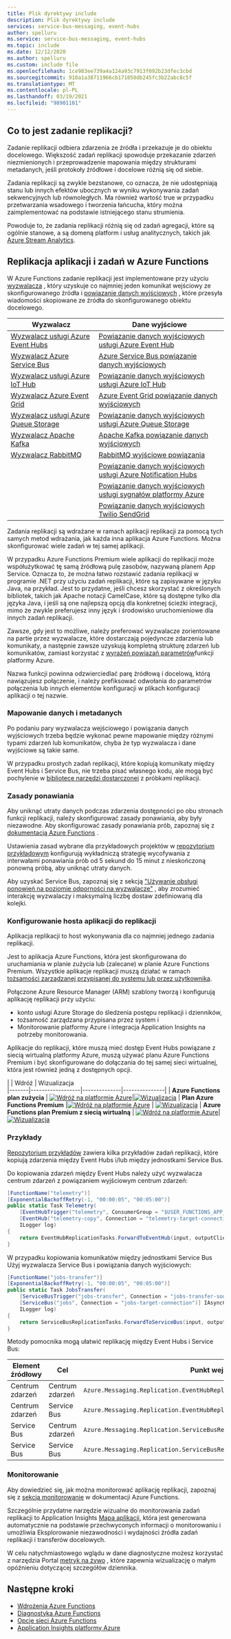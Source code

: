 ```yaml
---
title: Plik dyrektywy include
description: Plik dyrektywy include
services: service-bus-messaging, event-hubs
author: spelluru
ms.service: service-bus-messaging, event-hubs
ms.topic: include
ms.date: 12/12/2020
ms.author: spelluru
ms.custom: include file
ms.openlocfilehash: 1ce983ee739a4a124a93c7913f092b23dfec3cbd
ms.sourcegitcommit: 910a1a38711966cb171050db245fc3b22abc8c5f
ms.translationtype: MT
ms.contentlocale: pl-PL
ms.lasthandoff: 03/19/2021
ms.locfileid: "98901101"
---
```

## <a name="what-is-a-replication-task"></a>Co to jest zadanie replikacji?

Zadanie replikacji odbiera zdarzenia ze źródła i przekazuje je do obiektu docelowego.
Większość zadań replikacji spowoduje przekazanie zdarzeń niezmienionych i przeprowadzenie mapowania między strukturami metadanych, jeśli protokoły źródłowe i docelowe różnią się od siebie. 

Zadania replikacji są zwykle bezstanowe, co oznacza, że nie udostępniają stanu lub innych efektów ubocznych w wyniku wykonywania zadań sekwencyjnych lub równoległych. Ma również wartość true w przypadku przetwarzania wsadowego i tworzenia łańcucha, który można zaimplementować na podstawie istniejącego stanu strumienia. 

Powoduje to, że zadania replikacji różnią się od zadań agregacji, które są ogólnie stanowe, a są domeną platform i usług analitycznych, takich jak [Azure Stream Analytics](../articles/stream-analytics/stream-analytics-introduction.md).

## <a name="replication-applications-and-tasks-in-azure-functions"></a>Replikacja aplikacji i zadań w Azure Functions

W Azure Functions zadanie replikacji jest implementowane przy użyciu [wyzwalacza](../articles/azure-functions/functions-triggers-bindings.md) , który uzyskuje co najmniej jeden komunikat wejściowy ze skonfigurowanego źródła i [powiązanie danych wyjściowych](../articles/azure-functions/functions-triggers-bindings.md#binding-direction) , które przesyła wiadomości skopiowane ze źródła do skonfigurowanego obiektu docelowego. 

| Wyzwalacz  | Dane wyjściowe |
|----------|--------|
| [Wyzwalacz usługi Azure Event Hubs](../articles/azure-functions/functions-bindings-event-hubs-trigger.md?tabs=csharp) | [Powiązanie danych wyjściowych usługi Azure Event Hub](../articles/azure-functions/functions-bindings-event-hubs-output.md?tabs=csharp) |
| [Wyzwalacz Azure Service Bus](../articles/azure-functions/functions-bindings-service-bus-trigger.md?tabs=csharp) | [Azure Service Bus powiązanie danych wyjściowych](../articles/azure-functions/functions-bindings-service-bus-output.md?tabs=csharp)
| [Wyzwalacz usługi Azure IoT Hub](../articles/azure-functions/functions-bindings-event-iot-trigger.md?tabs=csharp) | [Powiązanie danych wyjściowych usługi Azure IoT Hub](../articles/azure-functions/functions-bindings-event-iot-output.md?tabs=csharp)
| [Wyzwalacz Azure Event Grid](../articles/azure-functions/functions-bindings-event-grid-trigger.md?tabs=csharp) | [Azure Event Grid powiązanie danych wyjściowych](../articles/azure-functions/functions-bindings-event-grid-output.md?tabs=csharp)
| [Wyzwalacz usługi Azure Queue Storage](../articles/azure-functions/functions-bindings-storage-queue-trigger.md?tabs=csharp) | [Powiązanie danych wyjściowych usługi Azure Queue Storage](../articles/azure-functions/functions-bindings-storage-queue-output.md?tabs=csharp)
| [Wyzwalacz Apache Kafka](https://github.com/azure/azure-functions-kafka-extension) | [Apache Kafka powiązanie danych wyjściowych](https://github.com/azure/azure-functions-kafka-extension)
| [Wyzwalacz RabbitMQ](https://github.com/azure/azure-functions-rabbitmq-extension) | [RabbitMQ wyjściowe powiązania](https://github.com/azure/azure-functions-rabbitmq-extension) 
| | [Powiązanie danych wyjściowych usługi Azure Notification Hubs](../articles/azure-functions/functions-bindings-notification-hubs.md)
||[Powiązanie danych wyjściowych usługi sygnałów platformy Azure](../articles/azure-functions/functions-bindings-signalr-service-output.md?tabs=csharp)
||[Powiązanie danych wyjściowych Twilio SendGrid](../articles/azure-functions/functions-bindings-sendgrid.md?tabs=csharp)

Zadania replikacji są wdrażane w ramach aplikacji replikacji za pomocą tych samych metod wdrażania, jak każda inna aplikacja Azure Functions. Można skonfigurować wiele zadań w tej samej aplikacji. 

W przypadku Azure Functions Premium wiele aplikacji do replikacji może współużytkować tę samą źródłową pulę zasobów, nazywaną planem App Service. Oznacza to, że można łatwo rozstawić zadania replikacji w programie .NET przy użyciu zadań replikacji, które są zapisywane w języku Java, na przykład. Jest to przydatne, jeśli chcesz skorzystać z określonych bibliotek, takich jak Apache notacji CamelCase, które są dostępne tylko dla języka Java, i jeśli są one najlepszą opcją dla konkretnej ścieżki integracji, mimo że zwykle preferujesz inny język i środowisko uruchomieniowe dla innych zadań replikacji. 

Zawsze, gdy jest to możliwe, należy preferować wyzwalacze zorientowane na partie przez wyzwalacze, które dostarczają pojedyncze zdarzenia lub komunikaty, a następnie zawsze uzyskują kompletną strukturę zdarzeń lub komunikatów, zamiast korzystać z [wyrażeń powiązań parametrów](../articles/azure-functions/functions-bindings-expressions-patterns.md)funkcji platformy Azure.

Nazwa funkcji powinna odzwierciedlać parę źródłową i docelową, którą nawiązujesz połączenie, i należy prefiksować odwołania do parametrów połączenia lub innych elementów konfiguracji w plikach konfiguracji aplikacji o tej nazwie. 

### <a name="data-and-metadata-mapping"></a>Mapowanie danych i metadanych

Po podaniu pary wyzwalacza wejściowego i powiązania danych wyjściowych trzeba będzie wykonać pewne mapowanie między różnymi typami zdarzeń lub komunikatów, chyba że typ wyzwalacza i dane wyjściowe są takie same.

W przypadku prostych zadań replikacji, które kopiują komunikaty między Event Hubs i Service Bus, nie trzeba pisać własnego kodu, ale mogą być pochylenie w [bibliotece narzędzi dostarczonej](https://github.com/Azure-Samples/azure-messaging-replication-dotnet/tree/main/src/Azure.Messaging.Replication) z próbkami replikacji.

### <a name="retry-policy"></a>Zasady ponawiania

Aby uniknąć utraty danych podczas zdarzenia dostępności po obu stronach funkcji replikacji, należy skonfigurować zasady ponawiania, aby były niezawodne. Aby skonfigurować zasady ponawiania prób, zapoznaj się z [dokumentacją Azure Functions](../articles/azure-functions/functions-bindings-error-pages.md) . 

Ustawienia zasad wybrane dla przykładowych projektów w [repozytorium przykładowym](https://github.com/Azure-Samples/azure-messaging-replication-dotnet) konfigurują wykładniczą strategię wycofywania z interwałami ponawiania prób od 5 sekund do 15 minut z nieskończoną ponowną próbą, aby uniknąć utraty danych. 

Aby uzyskać Service Bus, zapoznaj się z sekcją ["Używanie obsługi ponowień na poziomie odporności na wyzwalacze"](../articles/azure-functions/functions-bindings-error-pages.md#using-retry-support-on-top-of-trigger-resilience) , aby zrozumieć interakcję wyzwalaczy i maksymalną liczbę dostaw zdefiniowaną dla kolejki.

### <a name="setting-up-a-replication-application-host"></a>Konfigurowanie hosta aplikacji do replikacji

Aplikacja replikacji to host wykonywania dla co najmniej jednego zadania replikacji. 

Jest to aplikacja Azure Functions, która jest skonfigurowana do uruchamiania w planie zużycia lub (zalecane) w planie Azure Functions Premium. Wszystkie aplikacje replikacji muszą działać w ramach [tożsamości zarządzanej przypisanej do systemu lub przez użytkownika](../articles/app-service/overview-managed-identity.md). 

Połączone Azure Resource Manager (ARM) szablony tworzą i konfigurują aplikację replikacji przy użyciu:

* konto usługi Azure Storage do śledzenia postępu replikacji i dzienników,
* tożsamość zarządzana przypisana przez system i 
* Monitorowanie platformy Azure i integracja Application Insights na potrzeby monitorowania.

Aplikacje do replikacji, które muszą mieć dostęp Event Hubs powiązane z siecią wirtualną platformy Azure, muszą używać planu Azure Functions Premium i być skonfigurowane do dołączania do tej samej sieci wirtualnej, która jest również jedną z dostępnych opcji.


|       | Wdróż | Wizualizacja  
|-------|------------------|--------------|---------------|
| **Azure Functions plan zużycia** | [![Wdróż na platformie Azure](https://raw.githubusercontent.com/Azure/azure-quickstart-templates/master/1-CONTRIBUTION-GUIDE/images/deploytoazure.svg?sanitize=true)](https://portal.azure.com/#create/Microsoft.Template/uri/https%3A%2F%2Fraw.githubusercontent.com%2FAzure-Samples%2Fazure-messaging-replication-dotnet%2Fmain%2Ftemplates%2FAconsumption%2Fazuredeploy.json)|[![Wizualizacja](https://raw.githubusercontent.com/Azure/azure-quickstart-templates/master/1-CONTRIBUTION-GUIDE/images/visualizebutton.svg?sanitize=true)](http://armviz.io/#/?load=https%3A%2F%2Fraw.githubusercontent.com%2FAzure-Samples%2Fazure-messaging-replication-dotnet%2Fmain%2Ftemplates%2Fconsumption%2Fazuredeploy.json)
| **Plan Azure Functions Premium** |[![Wdróż na platformie Azure](https://raw.githubusercontent.com/Azure/azure-quickstart-templates/master/1-CONTRIBUTION-GUIDE/images/deploytoazure.svg?sanitize=true)](https://portal.azure.com/#create/Microsoft.Template/uri/https%3A%2F%2Fraw.githubusercontent.com%2FAzure-Samples%2Fazure-messaging-replication-dotnet%2Fmain%2Ftemplates%2Fpremium%2Fazuredeploy.json) | [![Wizualizacja](https://raw.githubusercontent.com/Azure/azure-quickstart-templates/master/1-CONTRIBUTION-GUIDE/images/visualizebutton.svg?sanitize=true)](http://armviz.io/#/?load=https%3A%2F%2Fraw.githubusercontent.com%2FAzure-Samples%2Fazure-messaging-replication-dotnet%2Fmain%2Ftemplates%2Fpremium%2Fazuredeploy.json)
| **Azure Functions plan Premium z siecią wirtualną** | [![Wdróż na platformie Azure](https://raw.githubusercontent.com/Azure/azure-quickstart-templates/master/1-CONTRIBUTION-GUIDE/images/deploytoazure.svg?sanitize=true)](https://portal.azure.com/#create/Microsoft.Template/uri/https%3A%2F%2Fraw.githubusercontent.com%2FAzure-Samples%2Fazure-messaging-replication-dotnet%2Fmain%2Ftemplates%2Fpremium-vnet%2Fazuredeploy.json)|[![Wizualizacja](https://raw.githubusercontent.com/Azure/azure-quickstart-templates/master/1-CONTRIBUTION-GUIDE/images/visualizebutton.svg?sanitize=true)](http://armviz.io/#/?load=https%3A%2F%2Fraw.githubusercontent.com%2FAzure-Samples%2Fazure-messaging-replication-dotnet%2Fmain%2Ftemplates%2Fpremium-vnet%2Fazuredeploy.json)


### <a name="examples"></a>Przykłady

[Repozytorium przykładów](https://github.com/Azure-Samples/azure-messaging-replication-dotnet/) zawiera kilka przykładów zadań replikacji, które kopiują zdarzenia między Event Hubs i/lub między jednostkami Service Bus.

Do kopiowania zdarzeń między Event Hubs należy użyć wyzwalacza centrum zdarzeń z powiązaniem wyjściowym centrum zdarzeń:

```csharp
[FunctionName("telemetry")]
[ExponentialBackoffRetry(-1, "00:00:05", "00:05:00")]
public static Task Telemetry(
    [EventHubTrigger("telemetry", ConsumerGroup = "$USER_FUNCTIONS_APP_NAME.telemetry", Connection = "telemetry-source-connection")] EventData[] input,
    [EventHub("telemetry-copy", Connection = "telemetry-target-connection")] EventHubClient outputClient,
    ILogger log)
{
    return EventHubReplicationTasks.ForwardToEventHub(input, outputClient, log);
}
```

W przypadku kopiowania komunikatów między jednostkami Service Bus Użyj wyzwalacza Service Bus i powiązania danych wyjściowych:

```csharp
[FunctionName("jobs-transfer")]
[ExponentialBackoffRetry(-1, "00:00:05", "00:05:00")]
public static Task JobsTransfer(
    [ServiceBusTrigger("jobs-transfer", Connection = "jobs-transfer-source-connection")] Message[] input,
    [ServiceBus("jobs", Connection = "jobs-target-connection")] IAsyncCollector<Message> output,
    ILogger log)
{
    return ServiceBusReplicationTasks.ForwardToServiceBus(input, output, log);
}
```

Metody pomocnika mogą ułatwić replikację między Event Hubs i Service Bus:

| Element źródłowy      | Cel      | Punkt wejścia 
|-------------|-------------|------------------------------------------------------------------------
| Centrum zdarzeń   | Centrum zdarzeń   | `Azure.Messaging.Replication.EventHubReplicationTasks.ForwardToEventHub`
| Centrum zdarzeń   | Service Bus | `Azure.Messaging.Replication.EventHubReplicationTasks.ForwardToServiceBus`
| Service Bus | Centrum zdarzeń   | `Azure.Messaging.Replication.ServiceBusReplicationTasks.ForwardToEventHub`
| Service Bus | Service Bus | `Azure.Messaging.Replication.ServiceBusReplicationTasks.ForwardToServiceBus`


### <a name="monitoring"></a>Monitorowanie

Aby dowiedzieć się, jak można monitorować aplikację replikacji, zapoznaj się z [sekcją monitorowanie](../articles/azure-functions/configure-monitoring.md) w dokumentacji Azure Functions.

Szczególnie przydatne narzędzie wizualne do monitorowania zadań replikacji to Application Insights [Mapa aplikacji](../articles/azure-monitor/app/app-map.md), która jest generowana automatycznie na podstawie przechwyconych informacji o monitorowaniu i umożliwia Eksplorowanie niezawodności i wydajności źródła zadań replikacji i transferów docelowych.

W celu natychmiastowego wglądu w dane diagnostyczne możesz korzystać z narzędzia Portal [metryk na żywo](../articles/azure-monitor/app/live-stream.md) , które zapewnia wizualizację o małym opóźnieniu dotyczącej szczegółów dziennika.

## <a name="next-steps"></a>Następne kroki

* [Wdrożenia Azure Functions](../articles/azure-functions/functions-deployment-technologies.md)
* [Diagnostyka Azure Functions](../articles/azure-functions/functions-diagnostics.md)
* [Opcje sieci Azure Functions](../articles/azure-functions/functions-networking-options.md)
* [Application Insights platformy Azure](../articles/azure-monitor/app/app-insights-overview.md)